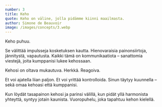 ```yaml
---
number: 3
title: Keho
quote: Keho on väline, jolla pidämme kiinni maailmasta.
author: Simone de Beauvoir
image: /images/concepts/3.webp
---
```


Keho puhuu.

Se välittää impulsseja kosketuksen kautta. Hienovaraisia painonsiirtoja, jännitystä, vapautusta. Kaikki tämä on kommunikaatiota – sanattomia viestejä, joita kumppanisi lukee kehossaan.

Kehosi on oltava mukautuva. Herkkä. Reagoiva.

Et voi ajatella liian paljon. Et voi yrittää kontrolloida. Sinun täytyy kuunnella – sekä omaa kehoasi että kumppanisi.

Kun löydät tasapainon kehosi ja parinsi välillä, kun pidät yllä harmonista yhteyttä, syntyy jotain kaunista. Vuoropuhelu, joka tapahtuu kehon kielellä.

